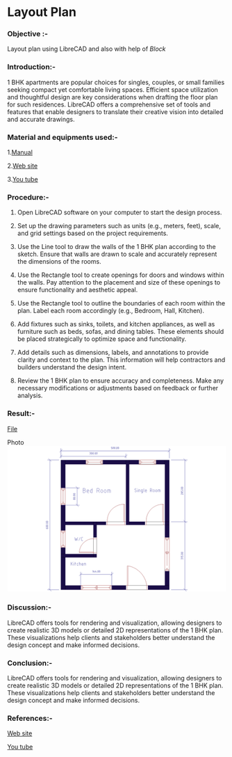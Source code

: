 # Layout Plan
### Objective :- 
Layout plan using LibreCAD and also with help of _Block_
### Introduction:-
1 BHK apartments are popular choices for singles, couples, or small families seeking compact yet comfortable living spaces. Efficient space utilization and thoughtful design are key considerations when drafting the floor plan for such residences. LibreCAD offers a comprehensive set of tools and features that enable designers to translate their creative vision into detailed and accurate drawings.
### Material and equipments used:-
1.[Manual](https://docs.librecad.org/en/latest/)

2.[Web site](https://forum.librecad.org/LibreCAD-Floor-Plan-Tutorial-COMPLETE-td5721168.html)

3.[You tube](https://www.youtube.com/watch?v=uaZ4MuXcu8s)

### Procedure:-
1. Open LibreCAD software on your computer to start the design process.

2. Set up the drawing parameters such as units (e.g., meters, feet), scale, and grid settings based on the project requirements.

3. Use the Line tool to draw the walls of the 1 BHK plan according to the sketch. Ensure that walls are drawn to scale and accurately represent the dimensions of the rooms.

4. Use the Rectangle tool to create openings for doors and windows within the walls. Pay attention to the placement and size of these openings to ensure functionality and aesthetic appeal.

5. Use the Rectangle tool to outline the boundaries of each room within the plan. Label each room accordingly (e.g., Bedroom, Hall, Kitchen).

6. Add fixtures such as sinks, toilets, and kitchen appliances, as well as furniture such as beds, sofas, and dining tables. These elements should be placed strategically to optimize space and functionality.

7. Add details such as dimensions, labels, and annotations to provide clarity and context to the plan. This information will help contractors and builders understand the design intent.

8. Review the 1 BHK plan to ensure accuracy and completeness. Make any necessary modifications or adjustments based on feedback or further analysis.
 
### Result:-
[File](https://github.com/Webby07/CADBIM/blob/main/2114045/LibreCAD/%23Layout%20of%20Floor.dxf)

Photo
![Photo](https://github.com/Webby07/Piyush-2114045/blob/main/Photos/Layout.png)
 
### Discussion:-
LibreCAD offers tools for rendering and visualization, allowing designers to create realistic 3D models or detailed 2D representations of the 1 BHK plan. These visualizations help clients and stakeholders better understand the design concept and make informed decisions.
### Conclusion:-
LibreCAD offers tools for rendering and visualization, allowing designers to create realistic 3D models or detailed 2D representations of the 1 BHK plan. These visualizations help clients and stakeholders better understand the design concept and make informed decisions.
### References:-
[Web site](https://forum.librecad.org/LibreCAD-Floor-Plan-Tutorial-COMPLETE-td5721168.html)

[You tube](https://www.youtube.com/watch?v=uaZ4MuXcu8s)
